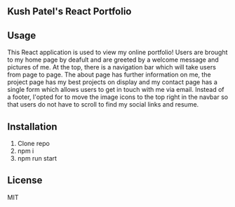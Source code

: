 ## Kush Patel's React Portfolio

## Usage
This React application is used to view my online portfolio! Users are brought to my home page by deafult and are
greeted by a welcome message and pictures of me. At the top, there is a navigation bar which will take users from
page to page. The about page has further information on me, the project page has my best projects on display and my contact page has a single form which allows users to get in touch with me via email. Instead of a footer, I'opted for to move the image icons to the top right in the navbar so that users do not have to scroll to find my social links and resume.

## Installation
1. Clone repo
2. npm i
3. npm run start

## License
MIT
